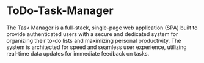 # ToDo-Task-Manager
The Task Manager is a full-stack, single-page web application (SPA) built to provide authenticated users with a secure and dedicated system for organizing their to-do lists and maximizing personal productivity. The system is architected for speed and seamless user experience, utilizing real-time data updates for immediate feedback on tasks.
